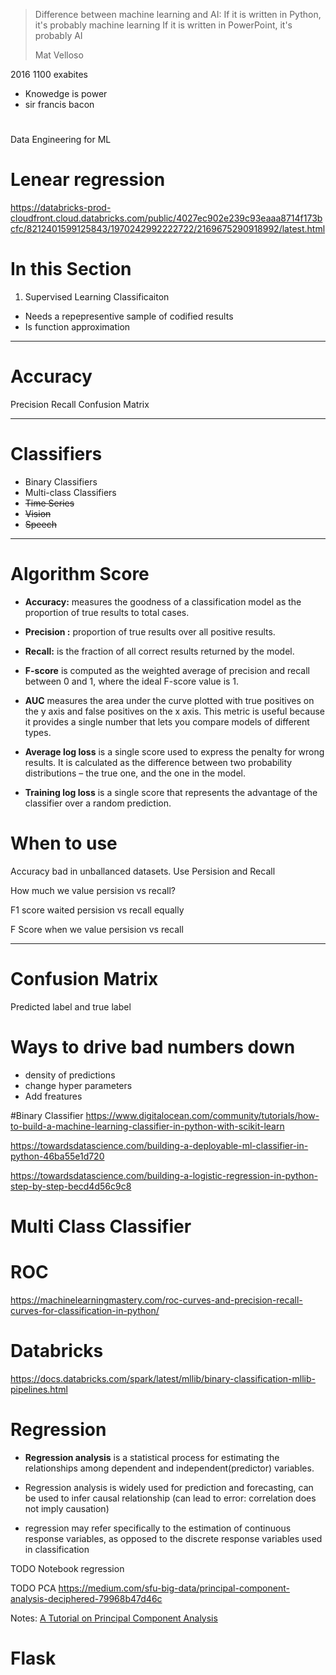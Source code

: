 
> Difference between machine learning and AI:
> If it is written in Python, it's probably machine learning
> If it is written in PowerPoint, it's probably AI 
> 
> Mat Velloso


2016 1100 exabites


- Knowedge is power
- sir francis bacon
# 


Data Engineering for ML



# Lenear regression
https://databricks-prod-cloudfront.cloud.databricks.com/public/4027ec902e239c93eaaa8714f173bcfc/8212401599125843/1970242992222722/2169675290918992/latest.html

# In this Section
1. Supervised Learning
    Classificaiton
* Needs a repepresentive sample of codified results
* Is function approximation


---
# Accuracy
Precision
Recall 
Confusion Matrix

---


# Classifiers
* Binary Classifiers
* Multi-class Classifiers
* ~~Time Series~~
* ~~Vision~~
* ~~Speech~~

---
# Algorithm Score

* **Accuracy:** measures the goodness of a classification model as the proportion of true results to total cases.

* **Precision :** proportion of true results over all positive results.

* **Recall:** is the fraction of all correct results returned by the model.

* **F-score** is computed as the weighted average of precision and recall between 0 and 1, where the ideal F-score value is 1.

* **AUC** measures the area under the curve plotted with true positives on the y axis and false positives on the x axis. This metric is useful because it provides a single number that lets you compare models of different types.

* **Average log loss** is a single score used to express the penalty for wrong results. It is calculated as the difference between two probability distributions – the true one, and the one in the model.

* **Training log loss** is a single score that represents the advantage of the classifier over a random prediction.

# When to use
Accuracy bad in unballanced datasets.
Use Persision and Recall


How much we value persision vs recall?


F1 score waited persision vs recall equally

F Score when we value persision vs recall


 ---
# Confusion Matrix
Predicted label and true label

# Ways to drive bad numbers down
* density of predictions
* change hyper parameters
* Add freatures


 #Binary Classifier
 https://www.digitalocean.com/community/tutorials/how-to-build-a-machine-learning-classifier-in-python-with-scikit-learn

 https://towardsdatascience.com/building-a-deployable-ml-classifier-in-python-46ba55e1d720

 https://towardsdatascience.com/building-a-logistic-regression-in-python-step-by-step-becd4d56c9c8




# Multi Class Classifier




# ROC
https://machinelearningmastery.com/roc-curves-and-precision-recall-curves-for-classification-in-python/

# Databricks
https://docs.databricks.com/spark/latest/mllib/binary-classification-mllib-pipelines.html



# Regression


* **Regression analysis** is a statistical process for estimating the relationships among dependent and independent(predictor) variables.

* Regression analysis is widely used for prediction and forecasting,
 can be used to infer causal relationship (can lead to error: correlation does not imply causation)

* regression may refer specifically to the estimation of continuous response variables, as opposed to the discrete response variables used in classification


TODO 
Notebook regression

TODO 
PCA
https://medium.com/sfu-big-data/principal-component-analysis-deciphered-79968b47d46c



Notes:
[A Tutorial on Principal Component Analysis](https://arxiv.org/pdf/1404.1100.pdf)




# Flask



